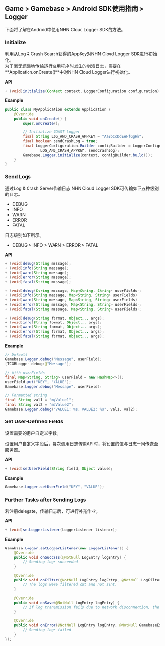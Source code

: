 ## Game > Gamebase > Android SDK使用指南 > Logger

下面将了解在Android中使用NHN Cloud Logger SDK的方法。

### Initialize

利用从Log & Crash Search获得的AppKey对NHN Cloud Logger SDK进行初始化。<br/>
为了毫无遗漏地传输运行应用程序时发生的崩溃日志，需要在**Application.onCreate()**中对NHN Cloud Logger进行初始化。

**API**

```java
+ (void)initialize(Context context, LoggerConfiguration configuration);
```

**Example**

```java
public class MyApplication extends Application {
    @Override
    public void onCreate() {
        super.onCreate();

        // Initialize TOAST Logger
        final String LOG_AND_CRASH_APPKEY = "AaBbCcDdEeFfGgHh";
        final boolean sendCrashLog = true;
        final LoggerConfiguration.Builder configBuilder = LoggerConfiguration.newBuilder(
                LOG_AND_CRASH_APPKEY, sendCrashLog);
        Gamebase.Logger.initialize(context, configBuilder.build());
    }
}
```

### Send Logs

通过Log & Crash Server传输日志
NHN Cloud Logger SDK可传输如下五种级别的日志。

* DEBUG
* INFO
* WARN
* ERROR
* FATAL

日志级别如下所示。

* DEBUG > INFO > WARN > ERROR > FATAL

**API**

```java
+ (void)debug(String message);
+ (void)info(String message);
+ (void)warn(String message);
+ (void)error(String message);
+ (void)fatal(String message);

+ (void)debug(String message, Map<String, String> userFields);
+ (void)info(String message, Map<String, String> userFields);
+ (void)warn(String message, Map<String, String> userFields);
+ (void)error(String message, Map<String, String> userFields);
+ (void)fatal(String message, Map<String, String> userFields);

+ (void)debug(String format, Object... args);
+ (void)info(String format, Object... args);
+ (void)warn(String format, Object... args);
+ (void)error(String format, Object... args);
+ (void)fatal(String format, Object... args);
```

**Example**

```java
// Default
Gamebase.Logger.debug("Message", userField);
[TCGBLogger debug:@"Message"];

// With userFields
final Map<String, String> userField = new HashMap<>();
userField.put("KEY", "VALUE");
Gamebase.Logger.debug("Message", userField);

// Formatted string
final String val1 = "myValue1";
final String val2 = "maValue2";
Gamebase.Logger.debug("VALUE1: %s, VALUE2: %s", val1, val2);
```

### Set User-Defined Fields
设置需要的用户自定义字段。

设置用户自定义字段后，每次调用日志传输API时，将设置的值与日志一同传送至服务器。

**API**

```java
+ (void)setUserField(String field, Object value);
```

**Example**

```java
Gamebase.Logger.setUserField("KEY", "VALUE");
```

### Further Tasks after Sending Logs

若注册delegate，传输日志后，可进行补充作业。

**API**

```java
+ (void)setLoggerListener(LoggerListener listener);
```

**Example**

```java
Gamebase.Logger.setLoggerListener(new LoggerListener() {
    @Override
    public void onSuccess(@NotNull LogEntry logEntry) {
    	// Sending logs succeeded
    }

    @Override
    public void onFilter(@NotNull LogEntry logEntry, @NotNull LogFilter logFilter) {
    	// The logs were filtered out and not sent.
    }

    @Override
    public void onSave(@NotNull LogEntry logEntry) {
    	// If log transmission fails due to network disconnection, the log is saved in a file for log retransmission.(The saved file cannot be checked.)
    }

    @Override
    public void onError(@NotNull LogEntry logEntry, @NotNull GamebaseException exception) {
    	// Sending logs failed
    }
});
```

